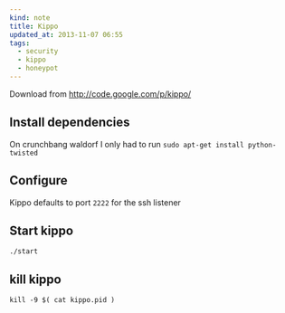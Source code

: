 ```yaml
---
kind: note
title: Kippo
updated_at: 2013-11-07 06:55
tags:
  - security
  - kippo
  - honeypot
---
```



Download from http://code.google.com/p/kippo/ 

## Install dependencies

On crunchbang waldorf I only had to run `sudo apt-get install python-twisted`

## Configure

Kippo defaults to port `2222` for the ssh listener

## Start kippo 

`./start`

## kill kippo

`kill -9 $( cat kippo.pid )`




